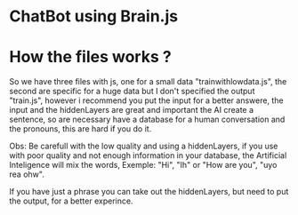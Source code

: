 # ChatBot using Brain.js

# How the files works ?

So we have three files with js, one for a small data "trainwithlowdata.js", the second are specific for a huge data but I don't specified the output "train.js", however i recommend you put the input for a better answere, the input and the hiddenLayers are great and important the AI create a sentence, so are necessary have a database for a human conversation and the pronouns, this are hard if you do it.

Obs: Be carefull with the low quality and using a hiddenLayers, if you use with poor quality and not enough information in your database, the Artificial Inteligence will mix the words,
Exemple: "Hi", "Ih" or "How are you", "uyo rea ohw".

If you have just a phrase you can take out the hiddenLayers, but need to put the output, for a better experince.

